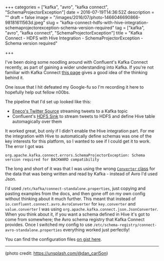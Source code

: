 +++
categories = ["kafka", "avro", "kafka connect", "SchemaProjectorException"]
date = 2016-07-19T14:36:52Z
description = ""
draft = false
image = "/images/2016/07/photo-1466046690866-98181611563d.jpeg"
slug = "kafka-connect-hdfs-with-hive-integration-schemaprojectorexception-schema-version-required"
tag = ["kafka", "avro", "kafka connect", "SchemaProjectorException"]
title = "Kafka Connect - HDFS with Hive Integration - SchemaProjectorException - Schema version required"

+++

I've been doing some noodling around with Confluent's Kafka Connect recently, as part of gaining a wider understanding into Kafka. If you're not familiar with Kafka Connect [this page](http://docs.confluent.io/3.0.0/connect/design.html) gives a good idea of the thinking behind it. 

One issue that I hit defeated my Google-fu so I'm recording it here to hopefully help out fellow n00bs.

The pipeline that I'd set up looked like this: 

* [Eneco's Twitter Source](https://github.com/Eneco/kafka-connect-twitter) streaming tweets to a Kafka topic
* Confluent's [HDFS Sink](https://docs.confluent.io/current/connect/kafka-connect-hdfs/index.html) to stream tweets to HDFS and define Hive table automagically over them

It worked great, but only if I didn't enable the Hive integration part. For me the integration with Hive to automatically define schemas was one of the key interests for this platform, so I wanted to see if I could get it to work. The error I got was

```
org.apache.kafka.connect.errors.SchemaProjectorException: Schema version required for BACKWARD compatibility
```

The long and short of it was that I was using the wrong [`Converter` class](http://docs.confluent.io/2.0.0/connect/userguide.html#common-worker-configs) for the data that was being written and read by Kafka - instead of Avro I'd used Json.

I'd used `/etc/kafka/connect-standalone.properties`, just copying and pasting examples from the docs, and then gone off on my own config without thinking about it much further. This meant that instead of `io.confluent.connect.avro.AvroConverter` for `key.converter` and `value.converter` I was using `org.apache.kafka.connect.json.JsonConverter`. When you think about it, if you want a schema defined in Hive it's got to come from somewhere; the Avro schema registry that Kafka Connect provides. Once I switched my config to use `/etc/schema-registry/connect-avro-standalone.properties` everything worked just perfectly! 

You can find the configuration files [on gist here](https://gist.github.com/rmoff/a2a9fd1cf24a9cf0b3537c7e47360583).

---
(photo credit: https://unsplash.com/@dan_carl5on)
